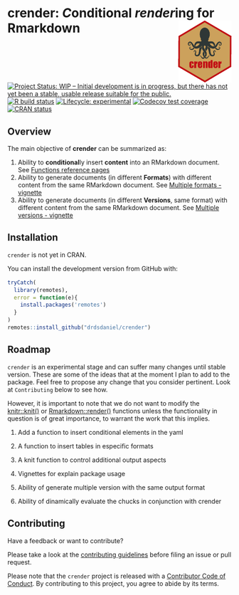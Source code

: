 
<!-- README.md is generated from README.Rmd. Please edit that file -->

# crender: *C*onditional *render*ing for Rmarkdown <img src="man/figures/logo.png" align="right" width=120 height=139 alt="" />

<!-- badges: start -->

[![Project Status: WIP – Initial development is in progress, but there
has not yet been a stable, usable release suitable for the
public.](https://www.repostatus.org/badges/latest/wip.svg)](https://www.repostatus.org/#wip)
[![R build
status](https://github.com/drdsdaniel/crender/workflows/R-CMD-check/badge.svg)](https://github.com/drdsdaniel/crender/actions)
[![Lifecycle:
experimental](https://img.shields.io/badge/lifecycle-experimental-orange.svg)](https://www.tidyverse.org/lifecycle/#experimental)
[![Codecov test
coverage](https://codecov.io/gh/drdsdaniel/crender/branch/main/graph/badge.svg)](https://codecov.io/gh/drdsdaniel/crender?branch=main)
[![CRAN
status](https://www.r-pkg.org/badges/version/crender)](https://CRAN.R-project.org/package=crender)
<!-- badges: end -->

## Overview

The main objective of **crender** can be summarized as:

1.  Ability to **conditional**ly insert **content** into an RMarkdown
    document. See [Functions reference pages](./reference/index.html)
2.  Ability to generate documents (in different **Formats**) with
    different content from the same RMarkdown document. See [Multiple
    formats - vignette](./articles/multiple-formats.html)
3.  Ability to generate documents (in different **Versions**, same
    format) with different content from the same RMarkdown document. See
    [Multiple versions - vignette](./articles/multiple-formats.html)

## Installation

`crender` is not yet in CRAN.
<!-- You can install the released version of crender from [CRAN](https://CRAN.R-project.org) with: -->

<!-- ``` r -->
<!-- install.packages("crender") -->
<!-- ``` -->

You can install the development version from GitHub with:

``` r
tryCatch(
  library(remotes),
  error = function(e){
    install.packages('remotes')
  }
)
remotes::install_github("drdsdaniel/crender")
```

## Roadmap

`crender` is an experimental stage and can suffer many changes until
stable version. These are some of the ideas that at the moment I plan to
add to the package. Feel free to propose any change that you consider
pertinent. Look at `Contributing` below to see how.

However, it is important to note that we do not want to modify the
[knitr::knit()](https://rdrr.io/github/forks-micael/knitr/man/knit.html)
or [Rmarkdown::render()](https://rdrr.io/cran/rmarkdown/man/render.html)
functions unless the functionality in question is of great importance,
to warrant the work that this implies.

1.  Add a function to insert conditional elements in the yaml
    <!-- Desarrollar esta función: author: "r crender::cr_toggle('Daniel E. de la Rosa', 'crender core team', only = NULL, cr_dbl = NULL)" -->

2.  A function to insert tables in especific formats
    <!-- Falta la función cr_table -->

3.  A knit function to control additional output aspects

4.  Vignettes for explain package usage
    <!-- La viñeta crender explica la mayoría de las funcionalidades con multiples formatos, referencia la viñeta de multiples versiones tanto como tal, como la opción de multilingual output. Una viñeta para las versiones con el mismo formato y en una seccón de esta sugerir la posibilidad de generar documento multilingue -->

5.  Ability of generate multiple version with the same output format
    <!-- Si de verdad puedo poner múltiples rmarkdown::render dentro de la function knit, cual es el plan para rmd.polyglot, entonces tambien puedo hacer que crender cree distintas versiones de un mismo documento. Utilizando ver1...vern en lugar de lang1...langn. La idea básicamente es que pongo tantos lang(ver) en los párametros como idiomas(versiones) del mismo documento quiero. Entonces mientras pueda hacer que la funcion knit ejecute rmarkdown::render tantas veces como estos parámetros haya, intercalandolos 1 a 1, entonces puedo manipular los cr_val, incluso puedo combinar esto con los formatos de documentos, es decir que puedo tener distintas versiones en varios formatos con algunas diferencias en cada uno. En fin, los formatos tienen sentido porque puedo hacer una presentación por ejemplo al mismo tiempo, o porque puedo tener una versión html con elementos interactivos. Las versiones vendrían primero que los idiomas, ya que con las versiones puedo hacer lo de los idiomas.

    Tener un parámetro ver_append que haga que las versiones posteriores incluyan las anteriores. Así me evito tener que estar escribiendo más y más versiones las funciones que aplican a más de una versión.

     En los parámetros para las versiones me gustaría incluir nombres para las versiones más que verdadero o falso.

    A la cr_knit function le pueda pasar un argumento correspondiente al nombre de salida del documento.

    cr_switch un valor específico para cada formato(lan/ver). Esto más para el yaml, para el contenido mejor utilizar el argumento cr_only -->

6.  Ability of dinamically evaluate the chucks in conjunction with
    crender
    <!-- Crear una función cr_eval() para evaluar el código R condicionalmente, y así nisiquiera evaluo el código cuando este no va a ser insertado en documento actual. Esto es algo similar a como funciona tryCatch incluso puede ser de este tipo que todo el código vaya dentro de ella o puedo hacer que funciones con %>% o mejor aún de ambas formas. En verdad resulta igual de peligroso que el argumento eval del chuck a menos que logre hacer algun tipo de dependencia que haga que el código se evalue solo si es necesario en cualquier parte del documento. -->

<!-- Puedo utilizar esto para la evaluación dinámica. https://bookdown.org/yihui/rmarkdown-cookbook/load-cache.html -->

## Contributing

Have a feedback or want to contribute?

Please take a look at the [contributing
guidelines](https://drdsdaniel.github.io/crender/CONTRIBUTING.html)
before filing an issue or pull request.

Please note that the `crender` project is released with a [Contributor
Code of
Conduct](https://contributor-covenant.org/version/2/0/CODE_OF_CONDUCT.html).
By contributing to this project, you agree to abide by its terms.
